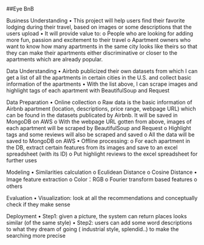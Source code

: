 ##Eye BnB

Business Understanding
•	This project will help users find their favorite lodging during their travel, based on images or some descriptions that the users upload
•	It will provide value to:
  o	People who are looking for adding more fun, passion and excitement to their travel 
  o	Apartment owners who want to know how many apartments in the same city looks like theirs so that they can make their apartments   either discriminative or closer to the apartments which are already popular. 

Data Understanding
•	Airbnb publicized their own datasets from which I can get a list of all the apartments in certain cities in the U.S. and collect basic information of the apartments
•	With the list above, I can scrape images and highlight tags of each apartment with BeautifulSoup and Request

Data Preparation
•	Online collection
  o	Raw data is the basic information of Airbnb apartment (location, descriptions, price range, webpage URL) which can be found in the datasets publicated by Airbnb. It will be saved in MongoDB on AWS
  o	With the webpage URL gotten from above, images of each apartment will be scraped by BeautifulSoup and Request
  o	Highlight tags and some reviews will also be scraped and saved
  o	All the data will be saved to MongoDB on AWS
•	Offline processing:
  o	For each apartment in the DB, extract certain features from its images and save to an excel spreadsheet (with its ID) 
  o	Put highlight reviews to the excel spreadsheet for further uses

Modeling
•	Similarities calculation
  o	Eculidean Distance
  o	Cosine Distance
•	Image feature extraction
  o	Color：RGB
  o	Fourier transform based features
  o	others

Evaluation
•	Visualization: look at all the recommendations and conceptually check if they make sense

Deployment
•	Step1: given a picture, the system can return places looks similar (of the same style)
•	Step2: users can add some word descriptions to what they dream of going ( industrial style, splendid..) to make the searching more precise

